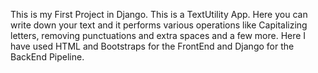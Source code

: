 This is my First Project in Django.
This is a TextUtility App.
Here you can write down your text and it performs various operations like Capitalizing letters, removing punctuations and extra spaces and a few more.
Here I have used HTML and Bootstraps for the FrontEnd and Django for the BackEnd Pipeline.
